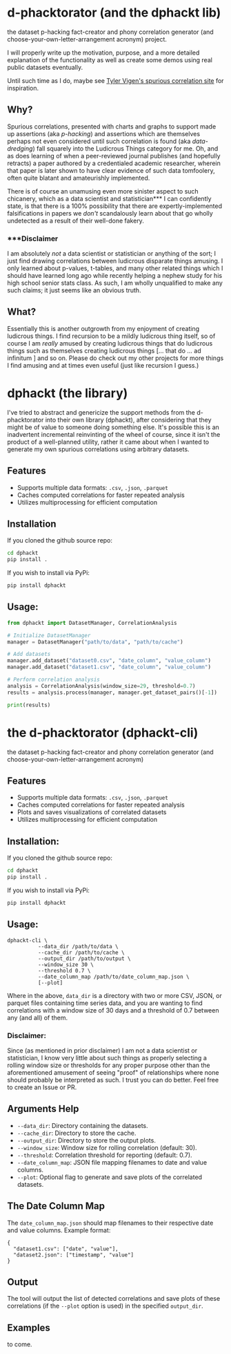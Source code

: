 # d-phacktorator (and the dphackt lib)
the dataset p-hacking fact-creator and phony correlation generator (and choose-your-own-letter-arrangement acronym) project.

I will properly write up the motivation, purpose, and a more detailed explanation of the functionality as well as create some demos using real public datasets eventually.

Until such time as I do, maybe see [Tyler Vigen's spurious correlation site](https://www.tylervigen.com/spurious-correlations) for inspiration. 

## Why?
Spurious correlations, presented with charts and graphs to support made up assertions (aka _p-hacking_) and assertions which are themselves perhaps not even considered until such correlation is found (aka _data-dredging_) fall squarely into the Ludicrous Things category for me. Oh, and as does learning of when a peer-reviewed journal publishes (and hopefully retracts) a paper authored by a credentialed academic researcher, wherein that paper is later shown to have clear evidence of such data tomfoolery, often quite blatant and amateurishly implemented. 

There is of course an unamusing even more sinister aspect to such chicanery, which as a data scientist and statistician*** I can confidently state, is that there is a 100% possibility that there are expertly-implemented falsifications in papers we _don't_ scandalously learn about that go wholly undetected as a result of their well-done fakery.

### ***Disclaimer 
I am absolutely _not_ a data scientist or statistician or anything of the sort; I just find drawing correlations between ludicrous disparate things amusing. I only learned about p-values, t-tables, and many other related things which I should have learned long ago while recently helping a nephew study for his high school senior stats class. As such, I am wholly unqualified to make any such claims; it just seems like an obvious truth. 

## What?
Essentially this is another outgrowth from my enjoyment of creating ludicrous things. I find recursion to be a mildly ludicrous thing itself, so of course I am _really_ amused by creating ludicrous things that do ludicrous things such as themselves creating ludicrous things [... that do ... ad infinitum ] and so on. Please do check out my other projects for more things I find amusing and at times even useful (just like recursion I guess.)

# dphackt (the library)
I've tried to abstract and genericize the support methods from the d-phacktorator into their own library (dphackt), after considering that they might be of value to someone doing something else. It's possible this is an inadvertent incremental reinvinting of the wheel of course, since it isn't the product of a well-planned utility, rather it came about when I wanted to generate my own spurious correlations using arbitrary datasets.

## Features

- Supports multiple data formats: `.csv`, `.json`, `.parquet`
- Caches computed correlations for faster repeated analysis
- Utilizes multiprocessing for efficient computation

## Installation
If you cloned the github source repo:
```bash
cd dphackt
pip install .
```
If you wish to install via PyPi:
```bash
pip install dphackt
```

## Usage:
```python
from dphackt import DatasetManager, CorrelationAnalysis

# Initialize DatasetManager
manager = DatasetManager("path/to/data", "path/to/cache")

# Add datasets
manager.add_dataset("dataset0.csv", "date_column", "value_column")
manager.add_dataset("dataset1.csv", "date_column", "value_column")

# Perform correlation analysis
analysis = CorrelationAnalysis(window_size=29, threshold=0.7)
results = analysis.process(manager, manager.get_dataset_pairs()[-1])

print(results)
```

# the d-phacktorator (dphackt-cli)
the dataset p-hacking fact-creator and phony correlation generator (and choose-your-own-letter-arrangement acronym)

## Features

- Supports multiple data formats: `.csv`, `.json`, `.parquet`
- Caches computed correlations for faster repeated analysis
- Plots and saves visualizations of correlated datasets
- Utilizes multiprocessing for efficient computation

## Installation:
If you cloned the github source repo:
```bash
cd dphackt
pip install .
```
If you wish to install via PyPi:
```bash
pip install dphackt
```
## Usage:
```
dphackt-cli \
          --data_dir /path/to/data \
          --cache_dir /path/to/cache \
          --output_dir /path/to/output \
          --window_size 30 \
          --threshold 0.7 \
          --date_column_map /path/to/date_column_map.json \
          [--plot]
```
Where in the above, ```data_dir``` is a directory with two or more CSV, JSON, or parquet files containing time series data, and you are wanting to find correlations with a window size of 30 days and a threshold of 0.7 between any (and all) of them.

### Disclaimer:
Since (as mentioned in prior disclaimer) I am not a data scientist or statistician, I know very little about such things as properly selecting a rolling window size or thresholds for any proper purpose other than the aforementioned amusement of seeing "proof" of relationships where none should probably be interpreted as such. I trust you can do better. Feel free to create an Issue or PR.

## Arguments Help

- `--data_dir`: Directory containing the datasets.
- `--cache_dir`: Directory to store the cache.
- `--output_dir`: Directory to store the output plots.
- `--window_size`: Window size for rolling correlation (default: 30).
- `--threshold`: Correlation threshold for reporting (default: 0.7).
- `--date_column_map`: JSON file mapping filenames to date and value columns.
- `--plot`: Optional flag to generate and save plots of the correlated datasets.

## The Date Column Map

The `date_column_map.json` should map filenames to their respective date and value columns. Example format:

```
{
  "dataset1.csv": ["date", "value"],
  "dataset2.json": ["timestamp", "value"]
}
```

## Output

The tool will output the list of detected correlations and save plots of these correlations (if the `--plot` option is used) in the specified `output_dir`.

## Examples
to come.
